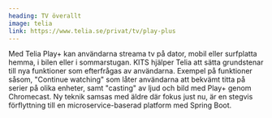 ```yaml
---
heading: TV överallt
image: telia
link: https://www.telia.se/privat/tv/play-plus
---
```

Med Telia Play+ kan användarna streama tv på dator, mobil eller surfplatta hemma, i bilen eller i sommarstugan. KITS hjälper Telia att sätta grundstenar till nya funktioner som efterfrågas av användarna. Exempel på funktioner såsom, "Continue watching" som låter användarna att bekvämt titta på serier på olika enheter, samt "casting" av ljud och bild med Play+ genom Chromecast. Ny teknik samsas med äldre där fokus just nu, är en stegvis förflyttning till en microservice-baserad platform med Spring Boot.
